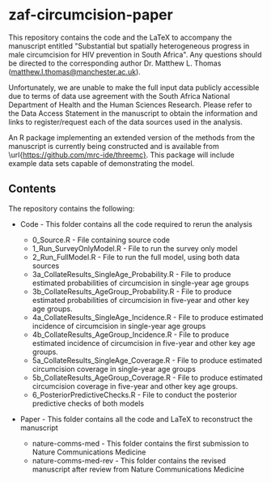 # zaf-circumcision-paper

This repository contains the code and the LaTeX to accompany the manuscript entitled "Substantial but spatially heterogeneous progress in male circumcision for HIV prevention in South Africa". Any questions should be directed to the corresponding author Dr. Matthew L. Thomas (matthew.l.thomas@manchester.ac.uk). 

Unfortunately, we are unable to make the full input data publicly accessible due to terms of data use agreement with the South Africa National Department of Health and the Human Sciences Research.  Please refer to the Data Access Statement in the manuscript to obtain the information and links to register/request each of the data sources used in the analysis.

An R package implementing an extended version of the methods from the manuscript is currently being constructed and is available from \url{https://github.com/mrc-ide/threemc}. This package will include example data sets capable of demonstrating the model.

## Contents

The repository contains the following: 

* Code - This folder contains all the code required to rerun the analysis 
	* 0_Source.R - File containing source code
	* 1_Run_SurveyOnlyModel.R - File to run the survey only model	* 2_Run_FullModel.R - File to run the full model, using both data sources	* 3a_CollateResults_SingleAge_Probability.R - File to produce estimated probabilities of circumcision in single-year age groups	* 3b_CollateResults_AgeGroup_Probability.R - File to produce estimated probabilities of circumcision in five-year and other key age groups. 	* 4a_CollateResults_SingleAge_Incidence.R - File to produce estimated incidence of circumcision in single-year age groups	* 4b_CollateResults_AgeGroup_Incidence.R - File to produce estimated incidence of circumcision in five-year and other key age groups. 	* 5a_CollateResults_SingleAge_Coverage.R - File to produce estimated circumcision coverage in single-year age groups	* 5b_CollateResults_AgeGroup_Coverage.R - File to produce estimated circumcision coverage in five-year and other key age groups. 
	* 6_PosteriorPredictiveChecks.R - File to conduct the posterior predictive checks of both models
	
* Paper - This folder contains all the code and LaTeX to reconstruct the manuscript
	* nature-comms-med - This folder contains the first submission to Nature Communications Medicine
	* nature-comms-med-rev - This folder contains the revised manuscript after review from Nature Communications Medicine






